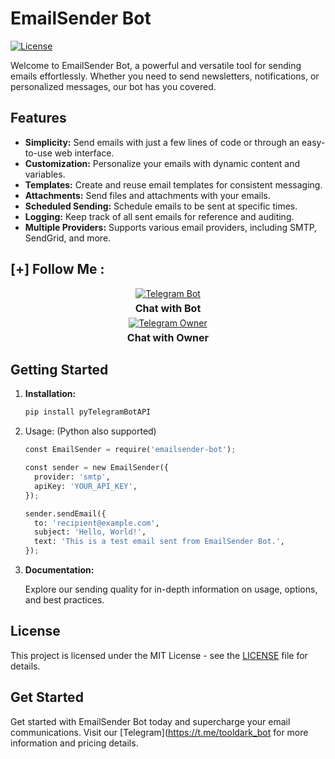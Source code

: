 # EmailSender Bot

[![License](https://img.shields.io/badge/license-MIT-blue.svg)](LICENSE)

Welcome to EmailSender Bot, a powerful and versatile tool for sending emails effortlessly. Whether you need to send newsletters, notifications, or personalized messages, our bot has you covered.

## Features

- **Simplicity:** Send emails with just a few lines of code or through an easy-to-use web interface.
- **Customization:** Personalize your emails with dynamic content and variables.
- **Templates:** Create and reuse email templates for consistent messaging.
- **Attachments:** Send files and attachments with your emails.
- **Scheduled Sending:** Schedule emails to be sent at specific times.
- **Logging:** Keep track of all sent emails for reference and auditing.
- **Multiple Providers:** Supports various email providers, including SMTP, SendGrid, and more.

## [+] Follow Me :

<div style="text-align: center;">
  <div>
    <a href="https://t.me/tooldark_bot">
      <img src="https://img.shields.io/badge/Chat with Bot-🤖-blue?style=for-the-badge&logo=telegram" alt="Telegram Bot">
    </a>
    <p style="font-weight: bold; font-size: 16px; margin: 5px 0;">Chat with Bot</p>
  </div>
  <div>
    <a href="https://t.me/toolsdark">
      <img src="https://img.shields.io/badge/Chat with Owner-👤-blue?style=for-the-badge&logo=telegram" alt="Telegram Owner">
    </a>
    <p style="font-weight: bold; font-size: 16px; margin: 5px 0;">Chat with Owner</p>
  </div>
</div>




## Getting Started 

1. **Installation:**

    ```bash
    pip install pyTelegramBotAPI

    ```
2. Usage: (Python also supported)

    ```python
    const EmailSender = require('emailsender-bot');

    const sender = new EmailSender({
      provider: 'smtp', 
      apiKey: 'YOUR_API_KEY',
    });

    sender.sendEmail({
      to: 'recipient@example.com',
      subject: 'Hello, World!',
      text: 'This is a test email sent from EmailSender Bot.',
    });
    ```
3. **Documentation:**

   Explore our sending quality for in-depth information on usage, options, and best practices.



## License

This project is licensed under the MIT License - see the [LICENSE](LICENSE) file for details.

## Get Started

Get started with EmailSender Bot today and supercharge your email communications. Visit our [Telegram](https://t.me/tooldark_bot for more information and pricing details.

